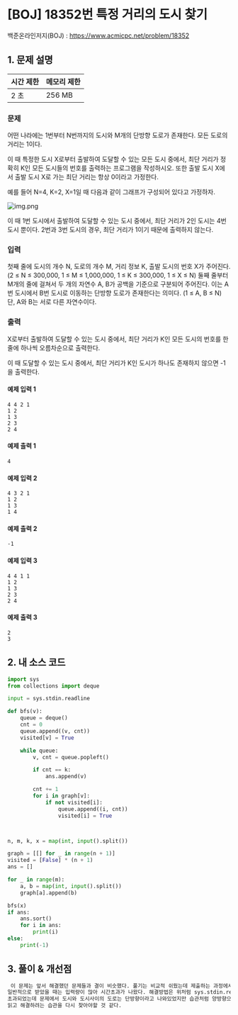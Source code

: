 # [BOJ] 18352번 특정 거리의 도시 찾기

백준온라인저지(BOJ) :  https://www.acmicpc.net/problem/18352



## 1. 문제 설명

| 시간 제한 | 메모리 제한 | 
| :-------- | :---------- |
| 2 초      | 256 MB      | 

### 문제

어떤 나라에는 1번부터 N번까지의 도시와 M개의 단방향 도로가 존재한다. 모든 도로의 거리는 1이다.

이 때 특정한 도시 X로부터 출발하여 도달할 수 있는 모든 도시 중에서, 최단 거리가 정확히 K인 모든 도시들의 번호를 출력하는 프로그램을 작성하시오. 또한 출발 도시 X에서 출발 도시 X로 가는 최단 거리는 항상 0이라고 가정한다.

예를 들어 N=4, K=2, X=1일 때 다음과 같이 그래프가 구성되어 있다고 가정하자.

![img.png](images/18352_img.png)

이 때 1번 도시에서 출발하여 도달할 수 있는 도시 중에서, 최단 거리가 2인 도시는 4번 도시 뿐이다.  2번과 3번 도시의 경우, 최단 거리가 1이기 때문에 출력하지 않는다.

### 입력

첫째 줄에 도시의 개수 N, 도로의 개수 M, 거리 정보 K, 출발 도시의 번호 X가 주어진다. (2 ≤ N ≤ 300,000, 1 ≤ M ≤ 1,000,000, 1 ≤ K ≤ 300,000, 1 ≤ X ≤ N) 둘째 줄부터 M개의 줄에 걸쳐서 두 개의 자연수 A, B가 공백을 기준으로 구분되어 주어진다. 이는 A번 도시에서 B번 도시로 이동하는 단방향 도로가 존재한다는 의미다. (1 ≤ A, B ≤ N) 단, A와 B는 서로 다른 자연수이다.


### 출력

X로부터 출발하여 도달할 수 있는 도시 중에서, 최단 거리가 K인 모든 도시의 번호를 한 줄에 하나씩 오름차순으로 출력한다.

이 때 도달할 수 있는 도시 중에서, 최단 거리가 K인 도시가 하나도 존재하지 않으면 -1을 출력한다.

#### 예제 입력 1

```
4 4 2 1
1 2
1 3
2 3
2 4
```

#### 예제 출력 1

```
4
```

#### 예제 입력 2

```
4 3 2 1
1 2
1 3
1 4
```

#### 예제 출력 2

```
-1
```

#### 예제 입력 3

```
4 4 1 1
1 2
1 3
2 3
2 4
```

#### 예제 출력 3

```
2
3
```


## 2. 내 소스 코드

```python
import sys
from collections import deque

input = sys.stdin.readline

def bfs(v):
    queue = deque()
    cnt = 0
    queue.append((v, cnt))
    visited[v] = True

    while queue:
        v, cnt = queue.popleft()

        if cnt == k:
            ans.append(v)

        cnt += 1
        for i in graph[v]:
            if not visited[i]:
                queue.append((i, cnt))
                visited[i] = True



n, m, k, x = map(int, input().split())

graph = [[] for _ in range(n + 1)]
visited = [False] * (n + 1)
ans = []

for _ in range(m):
    a, b = map(int, input().split())
    graph[a].append(b)

bfs(x)
if ans:
    ans.sort()
    for i in ans:
        print(i)
else:
    print(-1)
```



## 3. 풀이 & 개선점

```python
 이 문제는 앞서 해결했던 문제들과 결이 비슷했다. 풀기는 비교적 쉬웠는데 제출하는 과정에서 몇 번의 오류가 있었다. 첫번째로 시간초과는 input을 
일반적으로 받았을 때는 입력량이 많아 시간초과가 나왔다. 해결방법은 위처럼 sys.stdin.readline을 이용하면 해결할 수 있었다. 두번째로는 출력이
초과되었는데 문제에서 도시와 도시사이의 도로는 단방향이라고 나와있었지만 습관처럼 양방향으로 해결하려고 해서 그랬던 것 같다. 조금 더 신중하게 문제를
읽고 해결하려는 습관을 다시 찾아야할 것 같다.
```